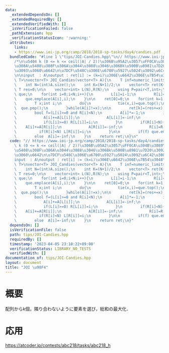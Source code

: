 ```yaml
---
data:
  _extendedDependsOn: []
  _extendedRequiredBy: []
  _extendedVerifiedWith: []
  _isVerificationFailed: false
  _pathExtension: hpp
  _verificationStatusIcon: ':warning:'
  attributes:
    links:
    - https://www.ioi-jp.org/camp/2018/2018-sp-tasks/day4/candies.pdf
  bundledCode: "#line 1 \"tips/JOI-Candies.hpp\"\n// https://www.ioi-jp.org/camp/2018/2018-sp-tasks/day4/candies.pdf\n\
    /*\n\u5404 k (0 <= k <= ceil(|A| / 2))\u306B\u95A2\u3057\uFF0CA\u304B\u3089\u96A3\
    \u308A\u5408\u308F\u306A\u3044\u3088\u3046\u306Bk\u500B\u8981\u7D20\u3092\u9078\
    \u3093\u3060\u6642\n\u7DCF\u548C\u306E\u6700\u5927\u5024\u3092\u6C42\u3081\u308B\
    \n\ninput  : A\noutput : ret[i] := (k=i)\u306E\u6642\u306E\u7B54\u3048\n*/\ntemplate<typename\
    \ T>\nvector<T> JOI_Candies(vector<T> A){\n    T inf=numeric_limits<T>::max()/4;\n\
    \    int N=(int)A.size();\n    int K=(N+1)/2;\n    vector<T> ret(K+1,0);\n   \
    \ T res=0;\n\n    vector<int> L(N),R(N);\n    using P=pair<T,int>;\n    priority_queue<P>\
    \ que;\n    for(int i=0;i<N;i++){\n        L[i]=i-1;\n        R[i]=i+1;\n    \
    \    que.emplace(A[i],i);\n    }\n\n    ret[0]=0;\n    for(int k=1;k<=K;k++){\n\
    \        T x;int i;\n        do{\n            tie(x,i)=que.top();\n          \
    \  que.pop();\n        }while(A[i]!=x);\n\n        ret[k]=(res+=x);\n        \n\
    \        bool f=(L[i]>=0 and R[i]<N);\n        A[i]*=-1;\n        if(L[i]>=0){\n\
    \            A[i]+=A[L[i]];\n            A[L[i]]=-inf;\n            L[i]=L[L[i]];\n\
    \            if(L[i]>=0) R[L[i]]=i;\n        }\n        if(R[i]<N){\n        \
    \    A[i]+=A[R[i]];\n            A[R[i]]=-inf;\n            R[i]=R[R[i]];\n  \
    \          if(R[i]<N) L[R[i]]=i;\n        }\n\n        if(f) que.emplace(A[i],i);\n\
    \        else  A[i]=-inf;\n    }\n    return ret;\n}\n"
  code: "// https://www.ioi-jp.org/camp/2018/2018-sp-tasks/day4/candies.pdf\n/*\n\u5404\
    \ k (0 <= k <= ceil(|A| / 2))\u306B\u95A2\u3057\uFF0CA\u304B\u3089\u96A3\u308A\
    \u5408\u308F\u306A\u3044\u3088\u3046\u306Bk\u500B\u8981\u7D20\u3092\u9078\u3093\
    \u3060\u6642\n\u7DCF\u548C\u306E\u6700\u5927\u5024\u3092\u6C42\u3081\u308B\n\n\
    input  : A\noutput : ret[i] := (k=i)\u306E\u6642\u306E\u7B54\u3048\n*/\ntemplate<typename\
    \ T>\nvector<T> JOI_Candies(vector<T> A){\n    T inf=numeric_limits<T>::max()/4;\n\
    \    int N=(int)A.size();\n    int K=(N+1)/2;\n    vector<T> ret(K+1,0);\n   \
    \ T res=0;\n\n    vector<int> L(N),R(N);\n    using P=pair<T,int>;\n    priority_queue<P>\
    \ que;\n    for(int i=0;i<N;i++){\n        L[i]=i-1;\n        R[i]=i+1;\n    \
    \    que.emplace(A[i],i);\n    }\n\n    ret[0]=0;\n    for(int k=1;k<=K;k++){\n\
    \        T x;int i;\n        do{\n            tie(x,i)=que.top();\n          \
    \  que.pop();\n        }while(A[i]!=x);\n\n        ret[k]=(res+=x);\n        \n\
    \        bool f=(L[i]>=0 and R[i]<N);\n        A[i]*=-1;\n        if(L[i]>=0){\n\
    \            A[i]+=A[L[i]];\n            A[L[i]]=-inf;\n            L[i]=L[L[i]];\n\
    \            if(L[i]>=0) R[L[i]]=i;\n        }\n        if(R[i]<N){\n        \
    \    A[i]+=A[R[i]];\n            A[R[i]]=-inf;\n            R[i]=R[R[i]];\n  \
    \          if(R[i]<N) L[R[i]]=i;\n        }\n\n        if(f) que.emplace(A[i],i);\n\
    \        else  A[i]=-inf;\n    }\n    return ret;\n}"
  dependsOn: []
  isVerificationFile: false
  path: tips/JOI-Candies.hpp
  requiredBy: []
  timestamp: '2023-04-05 23:10:22+09:00'
  verificationStatus: LIBRARY_NO_TESTS
  verifiedWith: []
documentation_of: tips/JOI-Candies.hpp
layout: document
title: "JOI \u98F4"
---
```


# 概要  

配列からk個，隣り合わないように要素を選び，総和の最大化．

# 応用

https://atcoder.jp/contests/abc218/tasks/abc218_h
